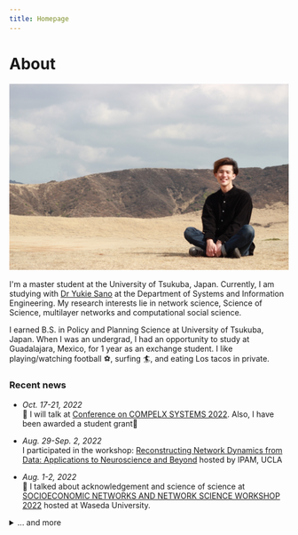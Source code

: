 ```yaml
---
title: Homepage
---
```


# About

<!-- ![Heal01.jpg](Heal01.jpg) -->
<img src="me.JPG" width="700">

I'm a master student at the University of Tsukuba, Japan. Currently, I am studying with [Dr Yukie Sano](https://sites.google.com/view/sanolabo-en/home) at the Department of Systems and Information Engineering. My research interests lie in network science, Science of Science, multilayer networks and computational social science.

I earned B.S. in Policy and Planning Science at University of Tsukuba, Japan. When I was an undergrad, I had an opportunity to study at Guadalajara, Mexico, for 1 year as an exchange student. I like playing/watching football :soccer:, surfing :surfer:, and eating Los tacos in private.


<!-- ### Upcomming events :soon: -->

### Recent news
- *Oct. 17-21, 2022*  
:speech_balloon: I will talk at [Conference on COMPELX SYSTEMS 2022](https://www.ccs2022.org/). Also, I have been awarded a student grant:tada:

- *Aug. 29-Sep. 2, 2022*  
I participated in the workshop: [Reconstructing Network Dynamics from Data: Applications to Neuroscience and Beyond](http://www.ipam.ucla.edu/programs/workshops/reconstructing-network-dynamics-from-data-applications-to-neuroscience-and-beyond/) hosted by IPAM, UCLA

- *Aug. 1-2, 2022*  
:speech_balloon: I talked about acknowledgement and science of science at [SOCIOECONOMIC NETWORKS AND NETWORK SCIENCE WORKSHOP 2022](https://sites.google.com/view/waseda-socioecon-networks-2022/socioeconomic-networks-and-network-science-workshop-2022) hosted at Waseda University.

<details>
<summary>... and more </summary>

- *Aug. 1-2, 2022*  
:tada: The paper "Dataset of identified scholars mentioned in acknowledgement statements" was accepted from scientific data! [Link](https://www.nature.com/articles/s41597-022-01585-y)

- *Jul., 2022*  
:paperclip: The article "Dataset of identified scholars mentioned in acknowledgement statements" has been accepted by Scientific Data!

- *Jul. 25-29, 2022*    
:speech_balloon: I will talk about "Identifying acknowledged scholars in open access journals and their networks" at [NetSci 2022](https://netsci2022.net/).

- *Aug. 4, 2022*  
Our internship project(g-RIPS) achievement were presented at [SIAM Minisymposium on Graduate Research in Industry and in National Laboratory Internships, JMM](https://meetings.ams.org/math/jmm2022/meetingapp.cgi/Session/3669).

- *Mar. 2, 2022*  
:speech_balloon: I was invited to speak at [the 17th Network Ecology Symposium](https://sites.google.com/view/neteco-sympo17/) as the last-year best poster award winner.

- *Nov. 2, 2021*  
:speech_balloon: I presented a lightning talk at Complex Networks2021 about the impact of acknowledged scholars on a citation.

- *Aug. 3, 2021*  
:speech_balloon: I gave a oral presentation at [SCIENCE OF INNOVATION AND SUCCESS WORKSHOP](https://sites.google.com/view/innov-success-waseda2021/science-of-innovation-and-success-workshop) as early career talk.

- *Nov. 27, 2021*  
presented a poster :newspaper: at [IC2S2: 7th International Conference on Computational Social Science](https://ic2s2-2021.ethz.ch/) (online). The topic was "with title "Citation and Gender Diversity in Research Acknowledgement Networks With Reciprocity".

- *Mar. 1, 2021*  
presented a poster :newspaper: with title "Citation networks and gender diversity in reciprocal acknowledgement networks" at 16th Network Ecology Symposium (online) and won the best poster award :tada:.


- *Nov. 27, 2020*  
gave a oral presentation :speech_balloon: at 7th Satellite on Quantifying Success (online). It was my debut of research presentation :clap:, and I talked about "Emergence of reciprocity in research acknowledgement network"

</details>

